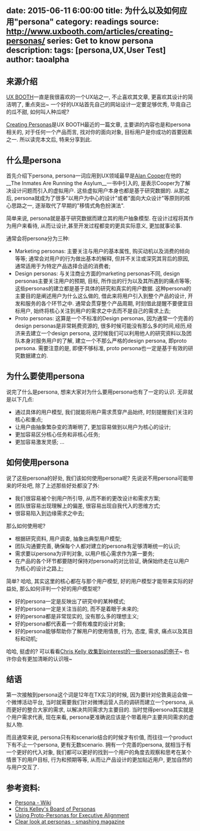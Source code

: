 
date: 2015-06-11 6:00:00
title: 为什么以及如何应用"persona"
category: readings
source: http://www.uxbooth.com/articles/creating-personas/
series: Get to know persona
description: 
tags: [persona,UX,User Test]
author: taoalpha
---

## 来源介绍

[UX BOOTH](http://www.uxbooth.com)一直是我很喜欢的一个UX站之一, 不止喜欢其文章, 更喜欢其设计的简洁明了, 重点突出~ 一个好的UX站首先自己的网站设计一定要足够优秀, 毕竟自己的瓜不甜, 如何叫人种瓜呢?

[Creating Personas](http://www.uxbooth.com/articles/creating-personas/)是UX BOOTH最近的一篇文章, 主要讲的内容也是和persona相关的, 对于任何一个产品而言, 找对你的面向对象, 目标用户是你成功的首要因素之一. 所以读完本文后, 特来分享到此.

## 什么是persona

首先介绍下persona, persona一词应用到UX领域最早是[Alan Cooper](http://en.wikipedia.org/wiki/Alan_Cooper)在他的__The Inmates Are Running the Asylum__一书中引入的, 是表示Cooper为了解决设计问题而引入的虚拟用户. 这些虚拟用户本身也都是基于研究数据的. 从那之后, persona就成为了很多"以用户为中心的设计"或者"面向大众设计"等原则的核心思路之一, 逐渐取代了早期的"移情式角色扮演法".

简单来说, persona就是基于研究数据而建立其的用户抽象模型. 在设计过程将其作为用户来看待, 从而让设计,甚至开发过程都变的更具实际意义, 更加就事论事.

通常会将persona分为三种:

- Marketing personas: 主要关注与用户的基本属性, 购买动机以及消费的倾向等等; 通常会对用户的行为做出基本的解释, 但并不关注或深究其背后的原因, 通常适用于为特定产品选择合适的消费者;
- Design personas: 与关注商业方面的marketing personas不同, design personas主要关注用户的预期, 目标, 所作出的行为以及其所遇到的痛点等等; 这些personas的建立都是基于具体的研究和真实的用户数据. 这种persona的主要目的是阐述用户为什么这么做的, 借此来将用户引入到整个产品的设计, 开发和服务的各个环节之中. 通常会贯穿整个产品周期, 时刻借此提醒不要便宜目标用户, 始终将核心关注到用户的需求之中去而不是自己的需求上去;
- Proto personas: 这算是一个不标准的Design personas, 因为通常一个完善的design personas是非常耗费资源的, 很多时候可能没有那么多的时间,经历,经济来去建立一个design persona, 这时候我们可以利用他人的研究资料以及团队本身对服务用户的了解, 建立一个不那么严格的design persona, 即proto persona. 需要注意的是, 即便不够标准, proto persona也一定是基于有效的研究数据建立的.

## 为什么要使用persona

说完了什么是persona, 想来大家对为什么要用persona也有了一定的认识. 无非就是以下几点:

- 通过具体的用户模型, 我们就能将用户需求贯穿产品始终, 时刻提醒我们关注的核心和重点;
- 让用户由抽象繁杂变的清晰明了, 更加容易做到以用户为核心的设计;
- 更加容易区分核心任务和非核心任务;
- 更加容易激发灵感;
...


## 如何使用persona

说了这些persona的好处, 我们该如何使用persona呢? 先说说不用persona可能带来的坏处吧, 除了上述那些好处都没了外:

- 我们很容易被个别用户所引导, 从而不断的更改设计和需求方案;
- 团队很容易出现理解上的偏差, 很容易出现自我代入的思维方式;
- 很容易陷入到边缘需求之中去;

那么如何使用呢?

- 根据研究资料, 用户调查, 抽象出典型用户模型;
- 团队沟通要完善, 确保每个人都对建立的persona有足够清晰统一的认识;
- 需求要以persona为评判对象, 以用户核心需求作为第一要务;
- 在产品的各个环节都要随时保持对persona的对比验证, 确保始终走在以用户为核心的设计之路上;

简单? 哈哈, 其实这里的核心都在与那个用户模型, 好的用户模型才能带来实际的好益处, 那么如何评判一个好的用户模型呢?

- 好的persona一定是反映出了研究中的某种模式;
- 好的persona一定是关注当前的, 而不是着眼于未来的;
- 好的persona都是非常现实的, 没有那么多的理想主义;
- 好的persona都代表着一个颇有难度的设计对象;
- 好的persona能够帮助你了解用户的使用情景, 行为, 态度, 需求, 痛点以及其目标和动机;

哈哈, 挺虚的? 可以看看[Chris Kelly 收集到pinterest的一些personas的例子](https://www.pinterest.com/chrismkelley/personas/)~ 也许你会有更加清晰的认识哦~

## 结语

第一次接触到persona这个词是12年在TX实习的时候, 因为要针对伦敦奥运会做一个微博活动平台, 当时就需要我们针对微博运营人员的调研而建立一个persona, 从而更好的整合大家的需求, 以解决共同需求为主要目的. 当时觉得persona其实就是个用户需求代表, 现在来看, persona更准确说应该是个带着用户主要共同需求的虚拟人物.

而且通常来说, persona只有和scenario结合的时候才有价值, 而往往一个product下有不止一个persona, 更有无数scenario. 拥有一个完善的persona, 就相当于有一个更好的代入对象, 我们都可以更好的找到一个用户的角度去观察和思考在某个情景下的用户目标, 行为和预期等等, 从而让产品设计的更加贴近用户, 更加自然的与用户交互了.

## 参考资料:

- [Persona - Wiki](http://en.wikipedia.org/wiki/Persona#In_user_experience_design)
- [Chris Kelley's Board of Personas](https://www.pinterest.com/chrismkelley/personas/)
- [Using Proto-Personas for Executive Alignment](https://uxmag.com/articles/using-proto-personas-for-executive-alignment)
- [Clear look at personas - smashing magazine](http://www.smashingmagazine.com/2014/08/06/a-closer-look-at-personas-part-1/)
